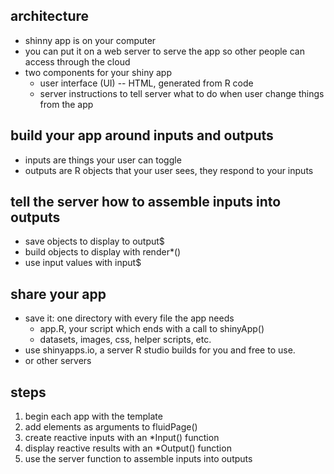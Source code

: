 ## architecture
* shinny app is on your computer
* you can put it on a web server to serve the app so other people can access through the cloud
* two components for your shiny app
    * user interface (UI) -- HTML, generated from R code
    * server instructions to tell server what to do when user change things from the app
## build your app around inputs and outputs
* inputs are things your user can toggle
* outputs are R objects that your user sees, they respond to your inputs
## tell the server how to assemble inputs into outputs 
* save objects to display to output$ 
* build objects to display with render*()
* use input values with input$ 
## share your app
* save it: one directory with every file the app needs
    * app.R, your script which ends with a call to shinyApp()
    * datasets, images, css, helper scripts, etc. 
* use shinyapps.io, a server R studio builds for you and free to use. 
* or other servers

## steps 
1. begin each app with the template
1. add elements as arguments to fluidPage()
1. create reactive inputs with an *Input() function
1. display reactive results with an *Output() function
1. use the server function to assemble inputs into outputs


